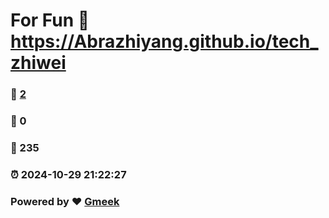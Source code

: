 # For Fun :link: https://Abrazhiyang.github.io/tech_zhiwei 
### :page_facing_up: [2](https://Abrazhiyang.github.io/tech_zhiwei/tag.html) 
### :speech_balloon: 0 
### :hibiscus: 235 
### :alarm_clock: 2024-10-29 21:22:27 
### Powered by :heart: [Gmeek](https://github.com/Meekdai/Gmeek)
